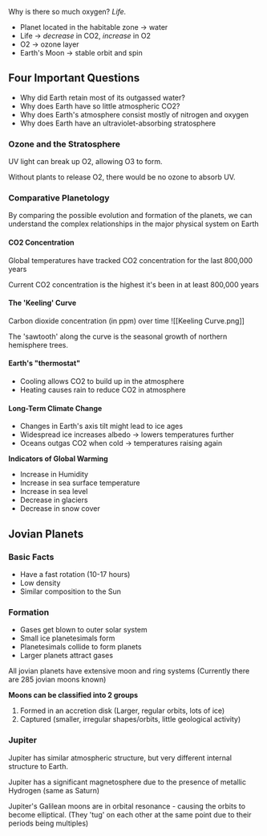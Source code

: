 

Why is there so much oxygen? *Life.*
- Planet located in the habitable zone -> water
- Life -> *decrease* in CO2, *increase* in O2
- O2 -> ozone layer
- Earth's Moon -> stable orbit and spin


## Four Important Questions
- Why did Earth retain most of its outgassed water?
- Why does Earth have so little atmospheric CO2?
- Why does Earth's atmosphere consist mostly of nitrogen and oxygen
- Why does Earth have an ultraviolet-absorbing stratosphere


### Ozone and the Stratosphere
UV light can break up O2, allowing O3 to form.

Without plants to release O2, there would be no ozone to absorb UV.


### Comparative Planetology
By comparing the possible evolution and formation of the planets, we can understand the complex relationships in the major physical system on Earth


#### CO2 Concentration
Global temperatures have tracked CO2 concentration for the last 800,000 years

Current CO2 concentration is the highest it's been in at least 800,000 years


#### The 'Keeling' Curve
Carbon dioxide concentration (in ppm) over time
![[Keeling Curve.png]]

The 'sawtooth' along the curve is the seasonal growth of northern hemisphere trees.

#### Earth's "thermostat"
- Cooling allows CO2 to build up in the atmosphere
- Heating causes rain to reduce CO2 in atmosphere

#### Long-Term Climate Change
- Changes in Earth's axis tilt might lead to ice ages
- Widespread ice increases albedo -> lowers temperatures further
- Oceans outgas CO2 when cold -> temperatures raising again


**Indicators of Global Warming**
- Increase in Humidity 
- Increase in sea surface temperature
- Increase in sea level
- Decrease in glaciers
- Decrease in snow cover



## Jovian Planets

### Basic Facts
- Have a fast rotation (10-17 hours)
- Low density
- Similar composition to the Sun


### Formation
- Gases get blown to outer solar system
- Small ice planetesimals form
- Planetesimals collide to form planets
- Larger planets attract gases


All jovian planets have extensive moon and ring systems
(Currently there are 285 jovian moons known)


**Moons can be classified into 2 groups**
1. Formed in an accretion disk (Larger, regular orbits, lots of ice)
2. Captured (smaller, irregular shapes/orbits, little geological activity)


### Jupiter
Jupiter has similar atmospheric structure, but very different internal structure to Earth.

Jupiter has a significant magnetosphere due to the presence of metallic Hydrogen (same as Saturn)

Jupiter's Galilean moons are in orbital resonance - causing the orbits to become elliptical. (They 'tug' on each other at the same point due to their periods being multiples)
